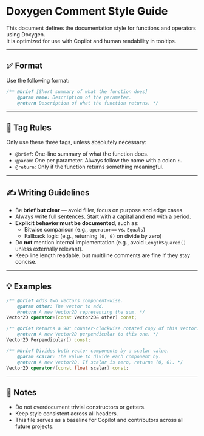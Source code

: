 # Doxygen Comment Style Guide

This document defines the documentation style for functions and operators using Doxygen.  
It is optimized for use with Copilot and human readability in tooltips.

---

## ✅ Format

Use the following format:

```cpp
/** @brief [Short summary of what the function does]
    @param name: Description of the parameter.
    @return Description of what the function returns. */
```

---

## 🧩 Tag Rules

Only use these three tags, unless absolutely necessary:

- `@brief`: One-line summary of what the function does.
- `@param`: One per parameter. Always follow the name with a colon `:`.
- `@return`: Only if the function returns something meaningful.

---

## ✍️ Writing Guidelines

- Be **brief but clear** — avoid filler, focus on purpose and edge cases.
- Always write full sentences. Start with a capital and end with a period.
- **Explicit behavior must be documented**, such as:
  - Bitwise comparison (e.g., `operator==` vs. `Equals`)
  - Fallback logic (e.g., returning `(0, 0)` on divide by zero)
- Do **not** mention internal implementation (e.g., avoid `LengthSquared()` unless externally relevant).
- Keep line length readable, but multiline comments are fine if they stay concise.

---

## 💡 Examples

```cpp
/** @brief Adds two vectors component-wise.
    @param other: The vector to add.
    @return A new Vector2D representing the sum. */
Vector2D operator+(const Vector2D& other) const;

/** @brief Returns a 90° counter-clockwise rotated copy of this vector.
    @return A new Vector2D perpendicular to this one. */
Vector2D Perpendicular() const;

/** @brief Divides both vector components by a scalar value.
    @param scalar: The value to divide each component by.
    @return A new Vector2D. If scalar is zero, returns (0, 0). */
Vector2D operator/(const float scalar) const;
```

---

## 🧠 Notes

- Do not overdocument trivial constructors or getters.
- Keep style consistent across all headers.
- This file serves as a baseline for Copilot and contributors across all future projects.